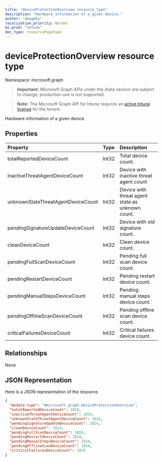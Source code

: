 ```yaml
---
title: "deviceProtectionOverview resource type"
description: "Hardware information of a given device."
author: "dougeby"
localization_priority: Normal
ms.prod: "Intune"
doc_type: resourcePageType
---
```


# deviceProtectionOverview resource type

Namespace: microsoft.graph

> **Important:** Microsoft Graph APIs under the /beta version are subject to change; production use is not supported.

> **Note:** The Microsoft Graph API for Intune requires an [active Intune license](https://go.microsoft.com/fwlink/?linkid=839381) for the tenant.

Hardware information of a given device.

## Properties
|Property|Type|Description|
|:---|:---|:---|
|totalReportedDeviceCount|Int32|Total device count.|
|inactiveThreatAgentDeviceCount|Int32|Device with inactive threat agent count|
|unknownStateThreatAgentDeviceCount|Int32|Device with threat agent state as unknown count.|
|pendingSignatureUpdateDeviceCount|Int32|Device with old signature count.|
|cleanDeviceCount|Int32|Clean device count.|
|pendingFullScanDeviceCount|Int32|Pending full scan device count.|
|pendingRestartDeviceCount|Int32|Pending restart device count.|
|pendingManualStepsDeviceCount|Int32|Pending manual steps device count.|
|pendingOfflineScanDeviceCount|Int32|Pending offline scan device count.|
|criticalFailuresDeviceCount|Int32|Critical failures device count.|

## Relationships
None

## JSON Representation
Here is a JSON representation of the resource.
<!-- {
  "blockType": "resource",
  "@odata.type": "microsoft.graph.deviceProtectionOverview"
}
-->
``` json
{
  "@odata.type": "#microsoft.graph.deviceProtectionOverview",
  "totalReportedDeviceCount": 1024,
  "inactiveThreatAgentDeviceCount": 1024,
  "unknownStateThreatAgentDeviceCount": 1024,
  "pendingSignatureUpdateDeviceCount": 1024,
  "cleanDeviceCount": 1024,
  "pendingFullScanDeviceCount": 1024,
  "pendingRestartDeviceCount": 1024,
  "pendingManualStepsDeviceCount": 1024,
  "pendingOfflineScanDeviceCount": 1024,
  "criticalFailuresDeviceCount": 1024
}
```



